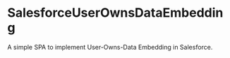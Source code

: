 # SalesforceUserOwnsDataEmbedding
A simple SPA to implement User-Owns-Data Embedding in Salesforce.

